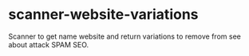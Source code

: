 # scanner-website-variations
Scanner to get name website and return variations to remove from see about attack SPAM SEO.
